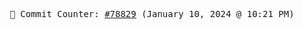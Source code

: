 <p align="center">
    <samp>
        📮 Commit Counter: <a href="https://github.com/Javascript-void0/Javascript-void0/commits/main">#78829</a> (January 10, 2024 @ 10:21 PM)
    </samp>
</p>